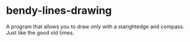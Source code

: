 # bendy-lines-drawing

A program that allows you to draw only with a starightedge and compass. Just like the good old times.
